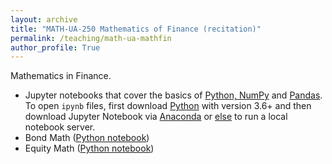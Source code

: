 ```yaml
---
layout: archive
title: "MATH-UA-250 Mathematics of Finance (recitation)"
permalink: /teaching/math-ua-mathfin
author_profile: True
---
```


Mathematics in Finance.

- Jupyter notebooks that cover the basics of [Python, NumPy](/files/MATH_UA_250/Python%20jupyter-notebook-tutorial.ipynb) and [Pandas](/files/MATH_UA_250/intro-to-pandas.ipynb). To open `ipynb` files, first download [Python](https://www.python.org/downloads/) with version 3.6+ and then download Jupyter Notebook via [Anaconda](https://docs.anaconda.com/anaconda/install/) or [else](https://jupyter.org/install) to run a local notebook server.
- Bond Math ([Python notebook](/files/MATH_UA_250/recitation_bond_math.zip))
- Equity Math ([Python notebook](/files/MATH_UA_250/Recitation_equity_math.ipynb))